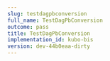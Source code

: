 ```yaml
---
slug: testdagpbconversion
full_name: TestDagPbConversion
outcome: pass
title: TestDagPbConversion
implementation_id: kubo-bis
version: dev-44b0eaa-dirty
---
```


